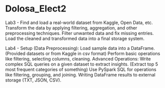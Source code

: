 # Dolosa_Elect2
Lab3 - Find and load a real-world dataset from Kaggle, Open Data, etc. Transform the data by applying filtering, aggregation, and other preprocessing techniques. Filter unwanted data and fix missing entries. Load the cleaned and transformed data into a final storage system. 

Lab4 - Setup (Data Preprocessing): Load sample data into a DataFrame. (Provided datasets or from Kaggle in csv format) Perform basic operations like filtering, selecting columns, cleaning. 
Advanced Operations: Write complex SQL queries on a given dataset to extract insights. (Extract top 5 most frequent categories of something) 
Use PySpark SQL for operations like filtering, grouping, and joining. 
Writing DataFrame results to external storage (TXT, JSON, CSV). 
